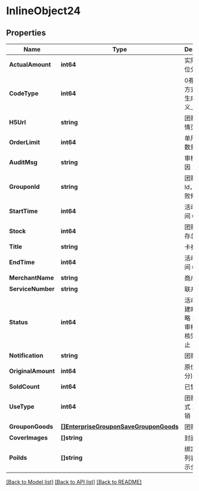 # InlineObject24

## Properties

Name | Type | Description | Notes
------------ | ------------- | ------------- | -------------
**ActualAmount** | **int64** | 实际金额(单位分) | [optional] 
**CodeType** | **int64** | 0券码生成的方式;1系统生成;2自定义上传 | [optional] 
**H5Url** | **string** | 团购活动详情页链接 | [optional] 
**OrderLimit** | **int64** | 单用户购买数量上限 | [optional] 
**AuditMsg** | **string** | 审核失败原因 | [optional] 
**GrouponId** | **string** | 团购活动Id，审核失败修改用 | [optional] 
**StartTime** | **int64** | 活动开始时间 unix time | [optional] 
**Stock** | **int64** | 团购活动库存总数 | [optional] 
**Title** | **string** | 卡券标题 | [optional] 
**EndTime** | **int64** | 活动截止时间 unix time | [optional] 
**MerchantName** | **string** | 商户名称 | [optional] 
**ServiceNumber** | **string** | 联系电话 | [optional] 
**Status** | **int64** | 活动状态 创建时可以忽略 1有效 2审核中 3审核失败 4中止 | [optional] 
**Notification** | **string** | 团购须知 | [optional] 
**OriginalAmount** | **int64** | 原价(单位分) | [optional] 
**SoldCount** | **int64** | 已售出数量 | [optional] 
**UseType** | **int64** | 团购使用方式 1 到店核销 | [optional] 
**GrouponGoods** | [**[]EnterpriseGrouponSaveGrouponGoods**](_enterprise_groupon_save_groupon_goods.md) | 团购商品 | [optional] 
**CoverImages** | **[]string** | 封面图 | [optional] 
**PoiIds** | **[]string** | 绑定的POI 列表 默认展示全部门店 | [optional] 

[[Back to Model list]](../README.md#documentation-for-models) [[Back to API list]](../README.md#documentation-for-api-endpoints) [[Back to README]](../README.md)


